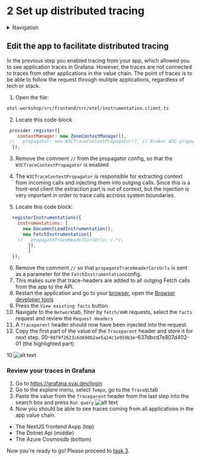 # 2 Set up distributed tracing

<details>
<summary>Navigation</summary>

0. [Getting started](./000.md)
1. [Run Front End App Locally](./001.md)
2. **Set up distributed tracing** (this task)
3. [Bonus - Metrics](./003.md)

</details>

## Edit the app to facilitate distributed tracing

In the previous step you enabled tracing from your app, which allowed you to see application traces in Grafana.
However, the traces are not connected to traces from other applications in the value chain. The point of traces is to be able to follow the request through mulitple applications, regardless of tech or stack.

1. Open the file:
```bash
otel-workshop/src/frontend/src/otel/instrumentation.client.ts
```

2. Locate this code-block
```js
 provider.register({
    contextManager: new ZoneContextManager(),
 //   propagator: new W3CTraceContextPropagator(), // Bruker W3C-propagator
  });
```
3. Remove the comment `//` from the propagator config, so that the `W3CTraceContextPropagator` is enabled
4. The `W3CTraceContextPropagator` is responsible for extracting context from incoming calls and injecting them into outging calls. Since this is a front-end client the extraction part is out of context, but the injection is very important in order to trace calls accross system boundaries.

5. Locate this code block:
```js
  registerInstrumentations({
    instrumentations: [
      new DocumentLoadInstrumentation(),
      new FetchInstrumentation({
    //   propagateTraceHeaderCorsUrls: /.*/, 
        }),
        ]
  });
````
6. Remove the comment `//` so that `propagateTraceHeaderCorsUrls` is sent as a parameter for the `FetchInstrumentation`config.
7. This makes sure that trace-headers are added to all outging Fetch calls from the app to the API.
8. Restart the application and go to your [browser](http://localhost:3000), open the [Browser developer tools](https://developer.mozilla.org/en-US/docs/Learn_web_development/Howto/Tools_and_setup/What_are_browser_developer_tools)
9. Press the `View existing facts` button
10. Navigate to the `Network`tab, filter by `fetch/XHR` requests, select the `facts` request and review the `Request Headers`
11. A `Traceparent` header should now have been injected into the request.
12. Copy the first part of the value of the `Traceparent` header and store it for next step. 00-`98f9f2623c6d690b2ae5a24c1e959b3e`-637dbcd7e807d402-01 (the highlighted part)

10.![alt text](image-3.png)

### Review your traces in Grafana

1. Go to https://grafana.svai.dev/login
2. Go to the explore menu, select `Tempo`, go to the `TraceQL`tab
3. Paste the value from the `Traceparent` header from the last step into the search box and press `Run query`
![alt text](image-1.png)
4. Now you should be able to see traces coming from all applications in the app value chain.
- The NextJS frontend Axpp (top)
- The Dotnet Api (middle)
- The Azure Cosmosdb (bottom)






Now you're ready to go!
Please proceed to [task 3](./003.md).
